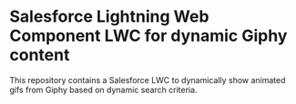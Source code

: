 # Salesforce Lightning Web Component LWC for dynamic Giphy content
This repository contains a Salesforce LWC to dynamically show animated gifs from Giphy based on dynamic search criteria.
